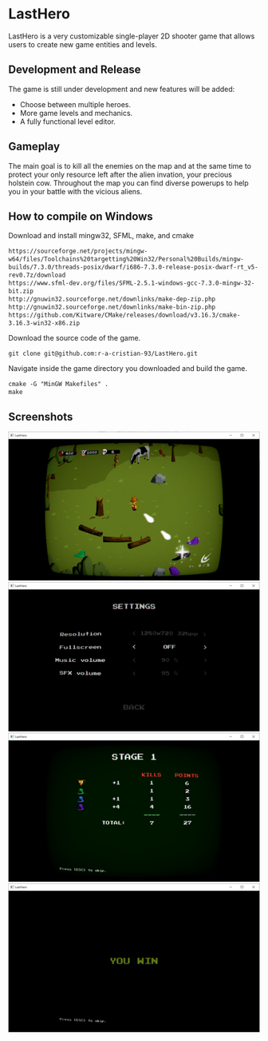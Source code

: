 # LastHero

LastHero is a very customizable single-player 2D shooter game that allows users to create new game entities and levels.

## Development and Release

The game is still under development and new features will be added:
- Choose between multiple heroes.
- More game levels and mechanics.
- A fully functional level editor.

## Gameplay

The main goal is to kill all the enemies on the map and at the same time to protect your only resource left after the alien invation, your precious holstein cow.
Throughout the map you can find diverse powerups to help you in your battle with the vicious aliens.

## How to compile on Windows

Download and install mingw32, SFML, make, and cmake
```
https://sourceforge.net/projects/mingw-w64/files/Toolchains%20targetting%20Win32/Personal%20Builds/mingw-builds/7.3.0/threads-posix/dwarf/i686-7.3.0-release-posix-dwarf-rt_v5-rev0.7z/download
https://www.sfml-dev.org/files/SFML-2.5.1-windows-gcc-7.3.0-mingw-32-bit.zip
http://gnuwin32.sourceforge.net/downlinks/make-dep-zip.php
http://gnuwin32.sourceforge.net/downlinks/make-bin-zip.php
https://github.com/Kitware/CMake/releases/download/v3.16.3/cmake-3.16.3-win32-x86.zip
```

Download the source code of the game.
```
git clone git@github.com:r-a-cristian-93/LastHero.git
```

Navigate inside the game directory you downloaded and build the game.

```
cmake -G "MinGW Makefiles" .
make
```

## Screenshots

<img src="/demo/s02.png" />
<img src="/demo/s01.png" />
<img src="/demo/s03.png" />
<img src="/demo/s04.png" />
